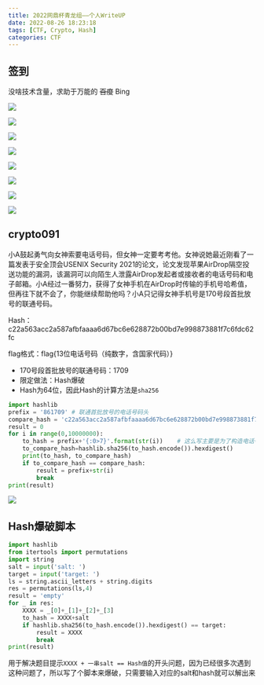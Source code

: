 ```yaml
---
title: 2022网鼎杯青龙组——个人WriteUP
date: 2022-08-26 18:23:18
tags: [CTF, Crypto, Hash]
categories: CTF
---
```


## **签到**

没啥技术含量，求助于万能的 ~~百度~~ Bing

![](https://assets.bili33.top/img/CTF-20220826-wangdingcup-qinglong/msedge-20220826-115011.png)

![](https://assets.bili33.top/img/CTF-20220826-wangdingcup-qinglong/msedge-20220826-115015.png)

![](https://assets.bili33.top/img/CTF-20220826-wangdingcup-qinglong/msedge-20220826-115020.png)

![](https://assets.bili33.top/img/CTF-20220826-wangdingcup-qinglong/msedge-20220826-115024.png)

![](https://assets.bili33.top/img/CTF-20220826-wangdingcup-qinglong/msedge-20220826-115028.png)

![](https://assets.bili33.top/img/CTF-20220826-wangdingcup-qinglong/msedge-20220826-115033.png)

![](https://assets.bili33.top/img/CTF-20220826-wangdingcup-qinglong/msedge-20220826-115036.png)

![](https://assets.bili33.top/img/CTF-20220826-wangdingcup-qinglong/msedge-20220826-115042.png)

## **crypto091**

小A鼓起勇气向女神索要电话号码，但女神一定要考考他。女神说她最近刚看了一篇发表于安全顶会USENIX Security 2021的论文，论文发现苹果AirDrop隔空投送功能的漏洞，该漏洞可以向陌生人泄露AirDrop发起者或接收者的电话号码和电子邮箱。小A经过一番努力，获得了女神手机在AirDrop时传输的手机号哈希值，但再往下就不会了，你能继续帮助他吗？小A只记得女神手机号是170号段首批放号的联通号码。

Hash：c22a563acc2a587afbfaaaa6d67bc6e628872b00bd7e998873881f7c6fdc62fc

flag格式：flag{13位电话号码（纯数字，含国家代码）}

- 170号段首批放号的联通号码：1709
- 限定做法：Hash爆破
- Hash为64位，因此Hash的计算方法是`sha256`

```python
import hashlib
prefix = '861709' # 联通首批放号的电话号码头
compare_hash = 'c22a563acc2a587afbfaaaa6d67bc6e628872b00bd7e998873881f7c6fdc62fc'
result = 0
for i in range(0,10000000):
    to_hash = prefix+'{:0>7}'.format(str(i))	# 这么写主要是为了构造电话号码的格式
    to_compare_hash=hashlib.sha256(to_hash.encode()).hexdigest()
    print(to_hash, to_compare_hash)
    if to_compare_hash == compare_hash:
        result = prefix+str(i)
        break
print(result)
```

![](https://assets.bili33.top/img/CTF-20220826-wangdingcup-qinglong/WindowsTerminal-20220826-115133.png)

## Hash爆破脚本

```python
import hashlib
from itertools import permutations
import string
salt = input('salt: ')
target = input('target: ')
ls = string.ascii_letters + string.digits
res = permutations(ls,4)
result = 'empty'
for _ in res:
    XXXX = _[0]+_[1]+_[2]+_[3]
    to_hash = XXXX+salt
    if hashlib.sha256(to_hash.encode()).hexdigest() == target: 
        result = XXXX
        break
print(result)
```

用于解决题目提示`XXXX + 一串salt == Hash值`的开头问题，因为已经很多次遇到这种问题了，所以写了个脚本来爆破，只需要输入对应的salt和hash就可以解出来
